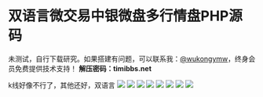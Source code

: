 # 双语言微交易中银微盘多行情盘PHP源码

未测试，自行下载研究。如果搭建有问题，可以联系我：[@wukongymw](http://t.me/wukongymw)，终身会员免费提供技术支持！
**解压密码：timibbs.net**

k线好像不行了，其他还好，双语言
[![](https://wukongymw.com/wp-content/uploads/2023/09/1695478692-480f34f114b7622.png)](https://wukongymw.com/wp-content/uploads/2023/09/1695478692-480f34f114b7622.png)
[![](https://wukongymw.com/wp-content/uploads/2023/09/1695478691-0130e392cc22142.png)](https://wukongymw.com/wp-content/uploads/2023/09/1695478691-0130e392cc22142.png)
[![](https://wukongymw.com/wp-content/uploads/2023/09/1695478689-5742ecf0df8d62e.png)](https://wukongymw.com/wp-content/uploads/2023/09/1695478689-5742ecf0df8d62e.png)
[![](https://wukongymw.com/wp-content/uploads/2023/09/1695478688-aa9db405af79fdf.png)](https://wukongymw.com/wp-content/uploads/2023/09/1695478688-aa9db405af79fdf.png)
[![](https://wukongymw.com/wp-content/uploads/2023/09/1695478686-38b6adc32ee0260.png)](https://wukongymw.com/wp-content/uploads/2023/09/1695478686-38b6adc32ee0260.png)
[![](https://wukongymw.com/wp-content/uploads/2023/09/1695478685-ea92671df6d6749.png)](https://wukongymw.com/wp-content/uploads/2023/09/1695478685-ea92671df6d6749.png)
[![](https://wukongymw.com/wp-content/uploads/2023/09/1695478683-373e80375a5741b.png)](https://wukongymw.com/wp-content/uploads/2023/09/1695478683-373e80375a5741b.png)
[![](https://wukongymw.com/wp-content/uploads/2023/09/1695478680-845d5fd43332ab9.png)](https://wukongymw.com/wp-content/uploads/2023/09/1695478680-845d5fd43332ab9.png)